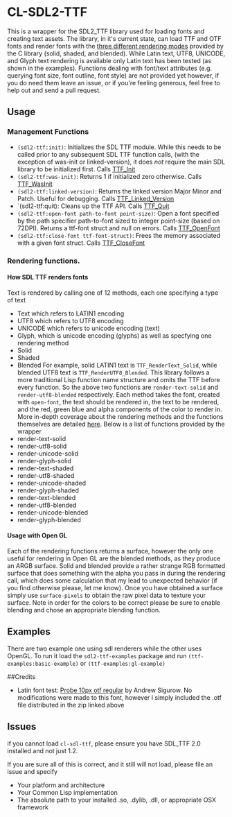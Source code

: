 # CL-SDL2-TTF

This is a wrapper for the SDL2_TTF library used for loading fonts and creating text assets. The library, in it's current state, can load TTF and OTF fonts and render fonts with the [three different rendering modes](https://www.libsdl.org/projects/SDL_ttf/docs/SDL_ttf.html#SEC42) provided by the C library (solid, shaded, and blended). While Latin text, UTF8, UNICODE, and Glyph text rendering is available only Latin text has been tested (as shown in the examples). Functions dealing with font/text attributes (e.g. querying font size, font outline, font style) are not provided yet however, if you do need them leave an issue, or if you're feeling generous, feel free to help out and send a pull request.

## Usage
### Management Functions
* `(sdl2-ttf:init)`: Initializes the SDL TTF module. While this needs to be called prior to any subsequent SDL TTF function calls, (with the exception of was-init or linked-version), it does *not* require the main SDL library to be initialized first. Calls [TTF_Init](https://www.libsdl.org/projects/SDL_ttf/docs/SDL_ttf.html#SEC6)
* `(sdl2-ttf:was-init)`: Returns 1 if initialized zero otherwise. Calls [TTF_WasInit](https://www.libsdl.org/projects/SDL_ttf/docs/SDL_ttf.html#SEC9)
* `(sdl2-ttf:linked-version)`:  Returns the linked version Major Minor and Patch. Useful for debugging. Calls [TTF_Linked_Version](https://www.libsdl.org/projects/SDL_ttf/docs/SDL_ttf.html#SEC7)
* `(sdl2-ttf:quit): Cleans up the TTF API. Calls [TTF_Quit](https://www.libsdl.org/projects/SDL_ttf/docs/SDL_ttf.html#SEC10)
* `(sdl2-ttf:open-font path-to-font point-size)`: Open a font specified by the path specifier path-to-font sized to integer point-size (based on 72DPI). Returns a ttf-font struct and null on errors. Calls [TTF_OpenFont](https://www.libsdl.org/projects/SDL_ttf/docs/SDL_ttf.html#SEC14)
* `(sdl2-ttf:close-font ttf-font-struct)`: Frees the memory associated with a given font struct. Calls [TTF_CloseFont](https://www.libsdl.org/projects/SDL_ttf/docs/SDL_ttf.html#SEC18)
### Rendering functions.
#### How SDL TTF renders fonts
Text is rendered by calling one of 12 methods, each one specifying a type of text
* Text which refers to LATIN1 encoding
* UTF8 which refers to UTF8 encoding
* UNICODE which refers to unicode encoding (text)
* Glyph, which is unicode encoding (glyphs)
as well as specfying one rendering method
* Solid
* Shaded
* Blended
For example, solid LATIN1 text is `TTF_RenderText_Solid`, while blended UTF8 text is `TTF_RenderUTF8_Blended`. This library follows a more traditional Lisp function name structure and omits the TTF before every function. So the above two functions are `render-text-solid` and `render-utf8-blended` respectively. Each method takes the font, created with `open-font`, the text should be rendered in, the text to be rendered, and the red, green blue and alpha components of the color to render in. More in-depth coverage about the rendering methods and the functions themselves are detailed [here](https://www.libsdl.org/projects/SDL_ttf/docs/SDL_ttf.html#SEC42). Below is a list of functions provided by the wrapper
* render-text-solid
* render-utf8-solid
* render-unicode-solid
* render-glyph-solid
* render-text-shaded
* render-utf8-shaded
* render-unicode-shaded
* render-glyph-shaded
* render-text-blended
* render-utf8-blended
* render-unicode-blended
* render-glyph-blended
#### Usage with Open GL
Each of the rendering functions returns a surface, however the only one useful for rendering in Open GL are the blended methods, as they produce an ARGB surface. Solid and blended provide a rather strange RGB formatted surface that does something with the alpha you pass in during the rendering call, which does some calculation that my lead to unexpected behavior (if you find otherwise please, let me know). Once you have obtained a surface simply use `surface-pixels` to obtain the raw pixel data to texture your surface. Note in order for the colors to be correct please be sure to enable blending and chose an appropriate blending function.

## Examples
There are two example one using sdl renderers while the other uses OpenGL. To run it load the `sdl2-ttf-examples` package and run `(ttf-examples:basic-example)` or `(ttf-examples:gl-example)`


##Credits
* Latin font test: [Probe 10px otf regular](http://openfontlibrary.org/en/font/probe-10px-otf-regular) by Andrew Sigurow. No modifications were made to this font, however I simply included the .otf file distributed in the zip linked above

## Issues
if you cannot load `cl-sdl-ttf`, please ensure you have SDL_TTF 2.0 installed and not just 1.2.

If you are sure all of this is correct, and it still will not load, please file an issue and specify
* Your platform and architecture
* Your Common Lisp implementation
* The absolute path to your installed .so, .dylib, .dll, or appropriate OSX framework